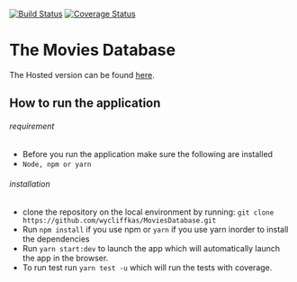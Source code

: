 [![Build Status](https://travis-ci.org/wycliffkas/MoviesDatabase.svg?branch=master)](https://travis-ci.org/wycliffkas/MoviesDatabase)
[![Coverage Status](https://coveralls.io/repos/github/wycliffkas/MoviesDatabase/badge.svg?branch=master)](https://coveralls.io/github/wycliffkas/MoviesDatabase?branch=master)

# The Movies Database

The Hosted version can be found [here]().

## How to run the application

###### requirement

- Before you run the application make sure the following are installed
- `Node, npm or yarn`

###### installation

- clone the repository on the local environment by running:
  `git clone https://github.com/wycliffkas/MoviesDatabase.git`
- Run `npm install` if you use npm or `yarn` if you use yarn inorder to install the dependencies
- Run `yarn start:dev` to launch the app which will automatically launch the app in the browser.
- To run test run `yarn test -u` which will run the tests with coverage.

